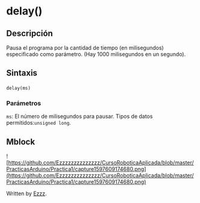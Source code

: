 # delay()

## Descripción

Pausa el programa por la cantidad de tiempo (en milisegundos) especificado como parámetro. (Hay 1000 milisegundos en un segundo).

## Sintaxis

`delay(ms)`

### Parámetros 

`ms`: El número de milisegundos para pausar. Tipos de datos permitidos:`unsigned long`.

## Mblock
![https://github.com/Ezzzzzzzzzzzzzz/CursoRoboticaAplicada/blob/master/PracticasArduino/Practica1/capture1597609174680.png](https://github.com/Ezzzzzzzzzzzzzz/CursoRoboticaAplicada/blob/master/PracticasArduino/Practica1/capture1597609174680.png)



Written by  [Ezzz](https://ezzzzzzzzzzzzzz.github.io/).
<!--stackedit_data:
eyJoaXN0b3J5IjpbLTE5MzgwMTU3MjQsLTU0MzQ4MjEwNiwtMT
M3OTgzNjA5Nl19
-->